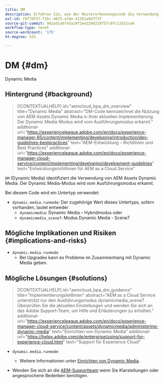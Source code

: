 ```yaml
---
title: DM
description: Erfahren Sie, wie der Mustererkennungscode die Verwendung von AEM Assets - Dynamic Media identifiziert.
exl-id: f077df57-f2bc-4875-a7de-41251a9d7f2f
source-git-commit: 982ad1a6f43a29f2ee2284219757c8fc11b31ce0
workflow-type: tm+mt
source-wordcount: '175'
ht-degree: 52%

---
```


# DM {#dm}

Dynamic Media

## Hintergrund {#background}

>[!CONTEXTUALHELP]
>id="aemcloud_bpa_dm_overview"
>title="Dynamic Media"
>abstract="DM-Code kennzeichnet die Nutzung von AEM Assets Dynamic Media in Ihrer aktuellen Implementierung. Der Dynamic Media-Modus wird vom Ausführungsmodus erkannt."
>additional-url="https://experienceleague.adobe.com/en/docs/experience-manager-65/content/implementing/developing/introduction/dev-guidelines-bestpractices" text="AEM-Entwicklung – Richtlinien und Best Practices"
>additional-url="https://experienceleague.adobe.com/en/docs/experience-manager-cloud-service/content/implementing/developing/development-guidelines" text="Entwicklungsrichtlinien für AEM as a Cloud Service"

`DM` (Dynamic Media) identifiziert die Verwendung von AEM Assets Dynamic Media. Der Dynamic Media-Modus wird vom Ausführungsmodus erkannt.

Bei diesem Code wird ein Untertyp verwendet:

* `dynamic.media.runmode`: Der zugehörige Wert dieses Untertyps, sofern vorhanden, lautet entweder:
   * `dynamicmedia`: Dynamic Media – Hybridmodus oder
   * `dynamicmedia_scene7`: Modus Dynamic Media - Scene7

## Mögliche Implikationen und Risiken {#implications-and-risks}

* `dynamic.media.runmode`
   * Bei Upgrades kann es Probleme im Zusammenhang mit Dynamic Media geben.

## Mögliche Lösungen {#solutions}

>[!CONTEXTUALHELP]
>id="aemcloud_bpa_dm_guidance"
>title="Implementierungsleitlinien"
>abstract="AEM as a Cloud Service unterstützt nur den Ausführungsmodus dynamicmedia_scene7 . Überprüfen Sie die aktuellen Einstellungen und wenden Sie sich an das Adobe Support-Team, um Hilfe und Erläuterungen zu erhalten."
>additional-url="https://experienceleague.adobe.com/en/docs/experience-manager-cloud-service/content/assets/dynamicmedia/administering-dynamic-media" text="Einrichten von Dynamic Media"
>additional-url="https://helpx.adobe.com/de/enterprise/using/support-for-experience-cloud.html" text="Support für Experience Cloud"


* `dynamic.media.runmode`
   * Weitere Informationen unter [Einrichten von Dynamic Media](https://experienceleague.adobe.com/en/docs/experience-manager-cloud-service/content/assets/dynamicmedia/administering-dynamic-media).

* Wenden Sie sich an die [AEM-Supportteam](https://helpx.adobe.com/de/enterprise/using/support-for-experience-cloud.html) wenn Sie Klarstellungen oder angesprochene Bedenken benötigen.
